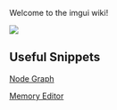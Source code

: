 Welcome to the imgui wiki!

![](../web/code_sample_01.png)


## Useful Snippets

[Node Graph](../node_graph_example)

[Memory Editor](../memory_editor_example)
